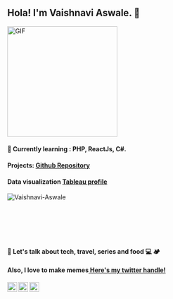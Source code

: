 <h2> Hola! I'm Vaishnavi Aswale. 👋</h2>

<img align="center"  width="250" alt="GIF" src="https://media.giphy.com/media/5WILqPq29TyIkVCSej/giphy.gif"/>
 

<h4>🌱 Currently learning : PHP, ReactJs, C#. </h4>
<h4>Projects: <a href="https://github.com/Vaishnavi-Aswale?tab=repositories"> Github Repository</a></h4>
<h4>Data visualization <a href="https://public.tableau.com/profile/vaishnavi3737#!/ "> Tableau profile</a></h4>
<p>
<img align="left" src="https://github-readme-stats.vercel.app/api/top-langs/?username=Vaishnavi-Aswale&layout=compact&hide=html" alt="Vaishnavi-Aswale" />

</p>
<br/>
<br/>
<br/>
<br/>
<br/>
<br/>
<p>
<h4>💬 Let's talk about tech, travel, series and food 💻 🏕  <h4>
<h4>Also, I love to make memes<a href="https://twitter.com/VaishnaviAswale">
 Here's my twitter handle! 
</a></h4>
 </p>
 
<a href="https://www.linkedin.com/in/vaishnavi-aswale/">
  <img align="left" alt="Vaishnavi's LinkdeIN" width="22px" src="https://cdn.jsdelivr.net/npm/simple-icons@v3/icons/linkedin.svg" />
</a>
<a href="https://twitter.com/VaishnaviAswale">
  <img align="left" alt="Vaishnavi's Twitter" width="22px" src="https://cdn.jsdelivr.net/npm/simple-icons@v3/icons/twitter.svg" />
</a>
<a href="https://www.instagram.com/vaishnavi_aswale/">
  <img align="left" alt="Vaishnavi's Instagram" width="22px" src="https://cdn.jsdelivr.net/npm/simple-icons@v3/icons/instagram.svg" />
</a>

